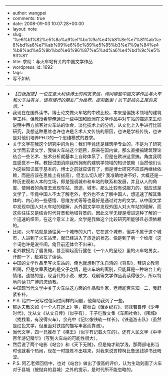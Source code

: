 - --
- author: wangpei
- comments: true
- date: 2008-09-03 10:07:28+00:00
- layout: note
- slug: '%e6%b1%82%e5%8a%a9%ef%bc%9a%e4%b8%8e%e7%81%ab%e8%bd%a6%e7%ab%99%e6%9c%89%e5%85%b3%e7%9a%84%e4%b8%ad%e5%9b%bd%e6%96%87%e5%ad%a6%e4%bd%9c%e5%93%81'
- title: 求助：与火车站有关的中国文学作品
- wordpress_id: 1692
- tags:
- 写不如转
- --
- *【白板报按】一位在意大利读博士的网友来信，询问哪些中国文学作品与火车和火车站有关，请有懂行的朋友广为推荐。提前致谢！以下是掐头去尾的来信。**
- 我现在在国外读书，博士论文做火车站的中欧比较，本来是偏技术领域的建筑学工科，但教授希望俺通过一些中国和欧洲在文学作品中对车站的描述来生动说明中西方旅客对火车站的体会，淡化技术上的分析，从文化上入手进行比较研究，我想这种思维也许也许是艺术人文传统的原因，也许是学校传统，也许是对他们培养PH.D的一个思维模式的要求。
- 关于文学在我这个研究中的角色：我们毕竟还是建筑学专业的，不是为了研究文学而去读文学，我做火车站这个题目，原来在国内做，那么直接搞建筑理论结合一些艺术、技术分析就基本上自称体系了，但是在欧洲这里搞，角度我明显感觉不一样。教授试图消除我所拥有的建筑学领域的知识依赖（当然他们认为这些知识属于基本的，博士之前就应该有了，但是博士研究不应该再继续依赖，而是应该在思维上有拔高），但怎么切入呢? 我准确地讲不好，大概还是一种历史观和人本的立场，即是强调城市和车站的联系和发展，并且从人的角度、使用者的角度去发现车站、旅途、城市。那么比较有说服力的，就应该是文学了，毕竟中国人不太了解老外，老外也不太了解中国人，想迅速了解其集体的、内心的一些感悟、思维方式等等也最好是通过对方的文学。从中国文学中发现中国人对火车站的理解，从外国文学中发现外国人对火车站的理解，而这些往往又是结合时代背景和地域背景的。因此文学无疑是增进这种了解的一个迅速的纽带，在这个意义上说，文学是我做这个比较研究所能够且必须依赖的。
- 比如，火车站就是通往另一个城市的大门，它在这个城市，但并不属于这个城市，人进到了火车站里，就已经进入了旅途的状态，像是到了另一个维度（这个词也许是说空间，俺目前还体会不出来）。
- 老外教授为了启发俺，甚至聊起高行健在《一个人的圣经》里的火车站男女，汗颜一下，赶紧找了读读。
- 中国的文学作品里写火车站的，俺也就想到了朱自清的《背影》，拜语文教育所赐，但是文章表达的是父子之情，是火车站的离别，只能算是一种站台上的情绪。遗憾的是，现当代的小说、散文、戏剧等文学作品我读得很少，所以特地向读书广博的您请教。
- 中国现当代文学中关于火车站这方面的作品和作家，老师能否告知一二，我赶紧补补。
- P.S. 给四一兄写过信问过同样的问题，他帮助我列了一些。
- 郁达夫散文如《一个人在途上》等，瞿秋白《饿乡纪程》，郭沫若自传《少年时代》，沈从文《从文自传》（似乎有），丰子恺散文集《车厢社会》，《围城》（找找看，有没得火车），余光中《记忆像铁轨一样长》，《铁道游击队》（虽然是红色文学，但里面对铁路的描写丰富而靠谱）。
- 当代文学，四一兄推荐了《棋王》（似乎有记载火车的）。还有人民文学《中华百年游记精华》（写到火车站的可能性很大）。
- 然后说了两个电影《站台》和《天下无贼》，但是俺才疏学浅，那两部电影当时也就看个热闹，现在一时提炼不出啥来，对我来说贾樟柯比鲁迅钱钟书还晦涩。
- P.S. 阿乙老师回信中，也对《站台》做出了很高的评价，认为生动刻画了火车对于县城（被抛弃的县城）之外的提示，是时代所不能忽略的。
